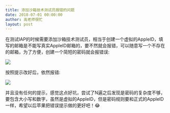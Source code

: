 ```yaml
---
title: 添加沙箱技术测试员报错的问题
date: 2018-07-01 00:00:00
author: 高老师很忙
layout: post
---
```

在测试IAP的时候需要添加沙箱技术测试员，相当于创建一个虚拟的AppleID，填写的邮箱是不能写真实AppleID邮箱的，要不然就会报错，可以随意写一个不存在的邮箱，为了方便，创建一个简短的密码就会报错误:

![](https://github.com/iOS-Tips/iOS-tech-set/blob/master/images/2018/07/12-1.jpg?raw=true)

按照提示改好后，依然报错:

![](https://github.com/iOS-Tips/iOS-tech-set/blob/master/images/2018/07/12-2.jpg?raw=true)

并且没有任何的提示，感觉这点好坑，尝试了N遍之后发现是密码的复杂度不够，要包含大小写和数字，虽然是虚拟的AppleID，但是密码规则要和正式的AppleID一样，希望以后苹果把错误提示做的更好吧！😂
